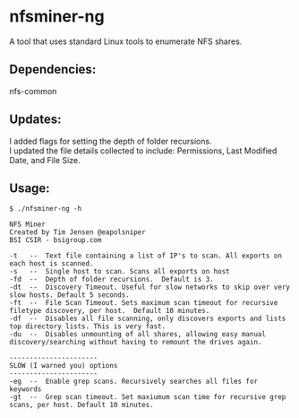 # nfsminer-ng

A tool that uses standard Linux tools to enumerate NFS shares.

## Dependencies:
nfs-common

## Updates:
I added flags for setting the depth of folder recursions.  
I updated the file details collected to include:  Permissions, Last Modified Date, and File Size.

## Usage:
```
$ ./nfsminer-ng -h

NFS Miner
Created by Tim Jensen @eapolsniper
BSI CSIR - bsigroup.com

-t   --  Text file containing a list of IP's to scan. All exports on each host is scanned.
-s   --  Single host to scan. Scans all exports on host
-fd  --  Depth of folder recursions.  Default is 3.
-dt  --  Discovery Timeout. Useful for slow networks to skip over very slow hosts. Default 5 seconds.
-ft  --  File Scan Timeout. Sets maximum scan timeout for recursive filetype discovery, per host.  Default 10 minutes.
-df  --  Disables all file scanning, only discovers exports and lists top directory lists. This is very fast.
-du  --  Disables unmounting of all shares, allowing easy manual discovery/searching without having to remount the drives again.

----------------------
SLOW (I warned you) options
----------------------
-eg  --  Enable grep scans. Recursively searches all files for keywords
-gt  --  Grep scan timeout. Set maxiumum scan time for recursive grep scans, per host. Default 10 minutes.
```
